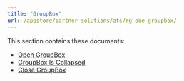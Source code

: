 ```yaml
---
title: "GroupBox"
url: /appstore/partner-solutions/ats/rg-one-groupbox/
---
```


This section contains these documents:

* [Open GroupBox](/appstore/partner-solutions/ats/rg-one-open-groupbox/)
* [GroupBox Is Collapsed](/appstore/partner-solutions/ats/rg-one-groupbox-is-collapsed/)
* [Close GroupBox](/appstore/partner-solutions/ats/rg-one-close-groupbox/)
